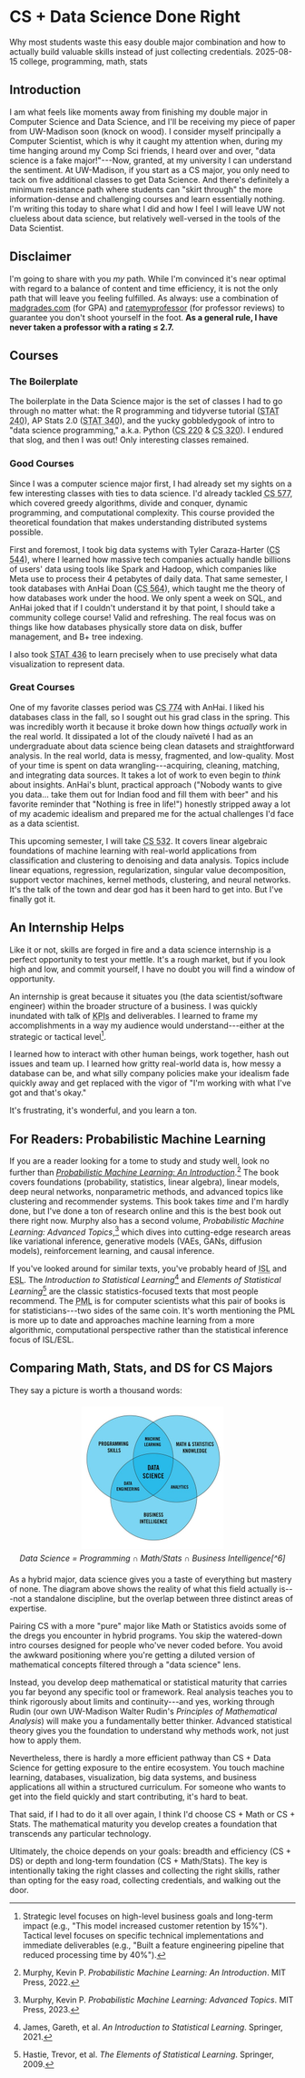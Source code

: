 # CS + Data Science Done Right
<div class="description">
Why most students waste this easy double major combination and how to actually build valuable skills instead of just collecting credentials.
<span class="date-info"><span class="date">2025-08-15</span></span>
<span class="tags">college, programming, math, stats</span>
</div>

## Introduction

I am what feels like moments away from finishing my double major in Computer Science and Data Science, and I'll be receiving my piece of paper from UW-Madison soon (knock on wood). I consider myself principally a Computer Scientist, which is why it caught my attention when, during my time hanging around my Comp Sci friends, I heard over and over, "data science is a fake major!"---Now, granted, at my university I can understand the sentiment. At UW-Madison, if you start as a CS major, you only need to tack on five additional classes to get Data Science. And there's definitely a minimum resistance path where students can "skirt through" the more information-dense and challenging courses and learn essentially nothing. I'm writing this today to share what I did and how I feel I will leave UW not clueless about data science, but relatively well-versed in the tools of the Data Scientist.

## Disclaimer

I'm going to share with you *my* path. While I'm convinced it's near optimal with regard to a balance of content and time efficiency, it is not the only path that will leave you feeling fulfilled. As always: use a combination of <a href="https://madgrades.com/" target="_blank">madgrades.com</a> (for GPA) and <a href="https://www.ratemyprofessors.com/" target="_blank">ratemyprofessor</a> (for professor reviews) to guarantee you don't shoot yourself in the foot. **As a general rule, I have never taken a professor with a rating ≤ 2.7.**

## Courses

### The Boilerplate

The boilerplate in the Data Science major is the set of classes I had to go through no matter what: the R programming and tidyverse tutorial (<abbr title="Data Science Modeling I">STAT 240</abbr>), AP Stats 2.0 (<abbr title="Data Science Modeling II">STAT 340</abbr>), and the yucky gobbledygook of intro to "data science programming," a.k.a. Python (<abbr title="Data Science Programming I">CS 220</abbr> & <abbr title="Data Science Programming II">CS 320</abbr>). I endured that slog, and then I was out! Only interesting classes remained.

### Good Courses

Since I was a computer science major first, I had already set my sights on a few interesting classes with ties to data science. I'd already tackled <abbr title="Introduction to Algorithms">CS 577</abbr>, which covered greedy algorithms, divide and conquer, dynamic programming, and computational complexity. This course provided the theoretical foundation that makes understanding distributed systems possible.

First and foremost, I took big data systems with Tyler Caraza-Harter (<abbr title="Introduction to Big Data Systems">CS 544</abbr>), where I learned how massive tech companies actually handle billions of users' data using tools like Spark and Hadoop, which companies like Meta use to process their 4 petabytes of daily data. That same semester, I took databases with AnHai Doan (<abbr title="Database Management Systems: Design and Implementation">CS 564</abbr>), which taught me the theory of how databases work under the hood. We only spent a week on SQL, and AnHai joked that if I couldn't understand it by that point, I should take a community college course! Valid and refreshing. The real focus was on things like how databases physically store data on disk, buffer management, and B+ tree indexing.

I also took <abbr title="Statistical Data Visualization">STAT 436</abbr> to learn precisely when to use precisely what data visualization to represent data.

### Great Courses

One of my favorite classes period was <abbr title="Data Exploration, Cleaning, and Integration for Data Science">CS 774</abbr> with AnHai. I liked his databases class in the fall, so I sought out his grad class in the spring. This was incredibly worth it because it broke down how things *actually* work in the real world. It dissipated a lot of the cloudy naïveté I had as an undergraduate about data science being clean datasets and straightforward analysis. In the real world, data is messy, fragmented, and low-quality. Most of your time is spent on data wrangling---acquiring, cleaning, matching, and integrating data sources. It takes a lot of work to even begin to *think* about insights. AnHai's blunt, practical approach ("Nobody wants to give you data... take them out for Indian food and fill them with beer" and his favorite reminder that "Nothing is free in life!") honestly stripped away a lot of my academic idealism and prepared me for the actual challenges I'd face as a data scientist.

This upcoming semester, I will take <abbr title="Matrix Methods in Machine Learning">CS 532</abbr>. It covers linear algebraic foundations of machine learning with real-world applications from classification and clustering to denoising and data analysis. Topics include linear equations, regression, regularization, singular value decomposition, support vector machines, kernel methods, clustering, and neural networks. It's the talk of the town and dear god has it been hard to get into. But I've finally got it.

## An Internship Helps

Like it or not, skills are forged in fire and a data science internship is a perfect opportunity to test your mettle. It's a rough market, but if you look high and low, and commit yourself, I have no doubt you will find a window of opportunity.

An internship is great because it situates you (the data scientist/software engineer) within the broader structure of a business. I was quickly inundated with talk of <abbr title="Key Performance Indicators">KPIs</abbr> and deliverables. I learned to frame my accomplishments in a way my audience would understand---either at the strategic or tactical level[^1].

I learned how to interact with other human beings, work together, hash out issues and team up. I learned how gritty real-world data is, how messy a database can be, and what silly company policies make your idealism fade quickly away and get replaced with the vigor of "I'm working with what I've got and that's okay."

It's frustrating, it's wonderful, and you learn a ton.

[^1]: Strategic level focuses on high-level business goals and long-term impact (e.g., "This model increased customer retention by 15%"). Tactical level focuses on specific technical implementations and immediate deliverables (e.g., "Built a feature engineering pipeline that reduced processing time by 40%").

## For Readers: Probabilistic Machine Learning

If you are a reader looking for a tome to study and study well, look no further than <a href="https://www.goodreads.com/book/show/58064710-probabilistic-machine-learning" target="_blank">*Probabilistic Machine Learning: An Introduction*</a>.[^2] The book covers foundations (probability, statistics, linear algebra), linear models, deep neural networks, nonparametric methods, and advanced topics like clustering and recommender systems. This book takes *time* and I'm hardly done, but I've done a ton of research online and this is the best book out there right now. Murphy also has a second volume, *Probabilistic Machine Learning: Advanced Topics*,[^3] which dives into cutting-edge research areas like variational inference, generative models (VAEs, GANs, diffusion models), reinforcement learning, and causal inference.

If you've looked around for similar texts, you've probably heard of <abbr title="Introduction to Statistical Learning">ISL</abbr> and <abbr title="Elements of Statistical Learning">ESL</abbr>. The *Introduction to Statistical Learning*[^4] and *Elements of Statistical Learning*[^5] are the classic statistics-focused texts that most people recommend. The <abbr title="Probabilistic Machine Learning">PML</abbr> is for computer scientists what this pair of books is for statisticians---two sides of the same coin. It's worth mentioning the PML is more up to date and approaches machine learning from a more algorithmic, computational perspective rather than the statistical inference focus of ISL/ESL.

[^2]: Murphy, Kevin P. *Probabilistic Machine Learning: An Introduction*. MIT Press, 2022.
[^3]: Murphy, Kevin P. *Probabilistic Machine Learning: Advanced Topics*. MIT Press, 2023.
[^4]: James, Gareth, et al. *An Introduction to Statistical Learning*. Springer, 2021.
[^5]: Hastie, Trevor, et al. *The Elements of Statistical Learning*. Springer, 2009.

## Comparing Math, Stats, and DS for CS Majors

They say a picture is worth a thousand words:

<div style="text-align: center; margin: 20px 0;">
<img src="./images/venn.jpg" alt="Data Science Venn Diagram" width="250" height="250" style="display: block; margin: 0 auto;">
<div style="font-style: italic; margin-top: 8px;">Data Science = Programming ∩ Math/Stats ∩ Business Intelligence[^6]</div>
</div>

As a hybrid major, data science gives you a taste of everything but mastery of none. The diagram above shows the reality of what this field actually is---not a standalone discipline, but the overlap between three distinct areas of expertise.

Pairing CS with a more "pure" major like Math or Statistics avoids some of the dregs you encounter in hybrid programs. You skip the watered-down intro courses designed for people who've never coded before. You avoid the awkward positioning where you're getting a diluted version of mathematical concepts filtered through a "data science" lens.

Instead, you develop deep mathematical or statistical maturity that carries you far beyond any specific tool or framework. Real analysis teaches you to think rigorously about limits and continuity---and yes, working through Rudin (our own UW-Madison Walter Rudin's *Principles of Mathematical Analysis*) will make you a fundamentally better thinker. Advanced statistical theory gives you the foundation to understand why methods work, not just how to apply them.

Nevertheless, there is hardly a more efficient pathway than CS + Data Science for getting exposure to the entire ecosystem. You touch machine learning, databases, visualization, big data systems, and business applications all within a structured curriculum. For someone who wants to get into the field quickly and start contributing, it's hard to beat.

That said, if I had to do it all over again, I think I'd choose CS + Math or CS + Stats. The mathematical maturity you develop creates a foundation that transcends any particular technology.

Ultimately, the choice depends on your goals: breadth and efficiency (CS + DS) or depth and long-term foundation (CS + Math/Stats). The key is intentionally taking the right classes and collecting the right skills, rather than opting for the easy road, collecting credentials, and walking out the door.

[^6]: Source: Flatiron School
